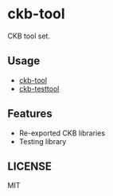 # ckb-tool

CKB tool set.

## Usage

* [ckb-tool](https://crates.io/crates/ckb-tool)
* [ckb-testtool](https://crates.io/crates/ckb-testtool)

## Features

* Re-exported CKB libraries
* Testing library

## LICENSE

MIT
